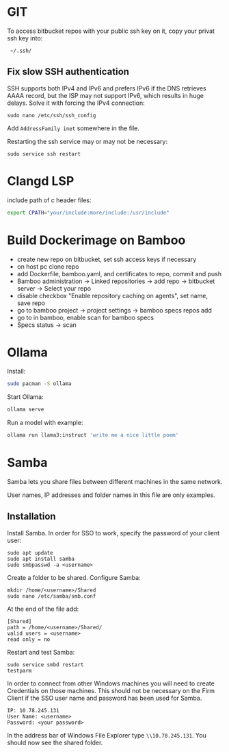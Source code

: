 

# GIT

To access bitbucket repos with your public ssh key on it, copy your privat ssh key into:
```
 ~/.ssh/
```

## Fix slow SSH authentication

SSH supports both IPv4 and IPv6 and prefers IPv6 if the DNS retrieves AAAA record, but the ISP may not support IPv6, which results in huge delays. Solve it with forcing the IPv4 connection:

```
sudo nano /etc/ssh/ssh_config
```

Add `AddressFamily inet` somewhere in the file.

Restarting the ssh service may or may not be necessary:

```
sudo service ssh restart
```

# Clangd LSP

include path of c header files:

```bash
export CPATH="your/include:more/include:/usr/include"
```

# Build Dockerimage on Bamboo

- create new repo on bitbucket, set ssh access keys if necessary
- on host pc clone repo
- add Dockerfile, bamboo.yaml, and certificates to repo, commit and push
- Bamboo administration -> Linked repositories -> add repo -> bitbucket server -> Select your repo
- disable checkbox "Enable repository caching on agents", set name, save repo
- go to bamboo project -> project settings -> bamboo specs repos add <your repo name>
- go to <your linked repo> in bamboo, enable scan for bamboo specs
- Specs status -> scan

# Ollama

Install:

```bash
sudo pacman -S ollama
```

Start Ollama:

```bash
ollama serve
```

Run a model with example:

```bash
ollama run llama3:instruct 'write me a nice little poem'
```

# Samba

Samba lets you share files between different machines in the same network.

User names, IP addresses and folder names in this file are only examples.

## Installation

Install Samba. In order for SSO to work, specify the password of your client user:

```
sudo apt update
sudo apt install samba
sudo smbpasswd -a <username>
```

Create a folder to be shared. Configure Samba:

```
mkdir /home/<username>/Shared
sudo nano /etc/samba/smb.conf
```

At the end of the file add:

```
[Shared]
path = /home/<username>/Shared/
valid users = <username>
read only = no
```

Restart and test Samba:

```
sudo service smbd restart
testparm
```

In order to connect from other Windows machines you will need to create Credentials on those machines. This should not be necessary on the Firm Client if the SSO user name and password has been used for Samba.

```
IP: 10.78.245.131
User Name: <username>
Password: <your password>
```

In the address bar of Windows File Explorer type `\\10.78.245.131`. You should now see the shared folder.

